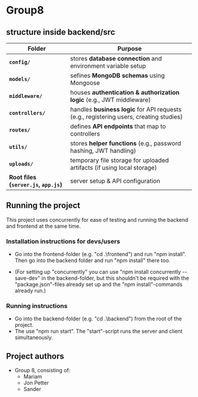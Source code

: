 # Group8
## structure inside backend/src
| Folder | Purpose |
|--------|---------|
| **`config/`** | stores **database connection** and environment variable setup |
| **`models/`** | sefines **MongoDB schemas** using Mongoose |
| **`middleware/`** | houses **authentication & authorization logic** (e.g., JWT middleware) |
| **`controllers/`** | handles **business logic** for API requests (e.g., registering users, creating studies) |
| **`routes/`** | defines **API endpoints** that map to controllers |
| **`utils/`** | stores **helper functions** (e.g., password hashing, JWT handling) |
| **`uploads/`** | temporary file storage for uploaded artifacts (if using local storage) |
| **Root files (`server.js`, `app.js`)** | server setup & API configuration |



## Running the project
This project uses concurrently for ease of testing and running
the backend and frontend at the same time.

### Installation instructions for devs/users
* Go into the frontend-folder (e.g. "cd .\frontend\") and run "npm install".
  Then go into the backend folder and run "npm install" there too.

* (For setting up "concurrently" you can use "npm install concurrently --save-dev"
  in the backend-folder, but this shouldn't be required with
  the "package.json"-files already set up and the "npm install"-commands already run.)

### Running instructions
* Go into the backend-folder (e.g. "cd .\backend\") from the root of the project.
* The use "npm run start". The "start"-script runs the server and client
  simultaneously.



## Project authors
* Group 8, consisting of:
    * Mariam
    * Jon Petter
    * Sander
